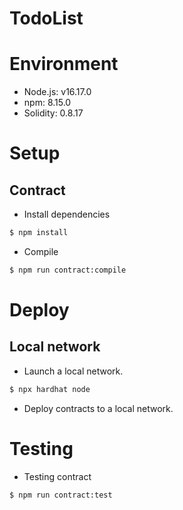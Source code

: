 # TodoList
# Environment
- Node.js: v16.17.0
- npm: 8.15.0
- Solidity: 0.8.17

# Setup
## Contract
- Install dependencies

```sh
$ npm install
```

- Compile

```sh
$ npm run contract:compile
```

# Deploy
## Local network
- Launch a local network.

```sh
$ npx hardhat node
```

- Deploy contracts to a local network.


# Testing
- Testing contract

```sh
$ npm run contract:test
```
